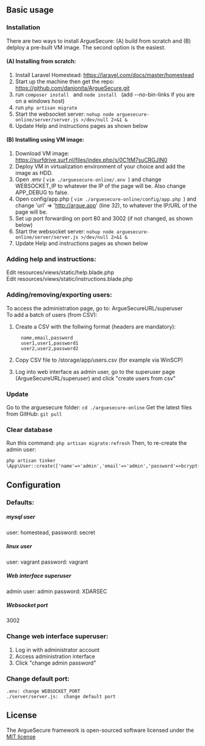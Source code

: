 ## Basic usage

### Installation

There are two ways to install ArgueSecure: (A) build from scratch and (B) delploy a pre-built VM image. The second option is the easiest.

#### (A) Installing from scratch:
1. Install Laravel Homestead: https://laravel.com/docs/master/homestead  
2. Start up the machine then get the repo: https://github.com/danionita/ArgueSecure.git
3. run  ```composer install ``` and  ```node install ``` (add --no-bin-links if you are on a windows host) 
4. run  ```php artisan migrate ```
6. Start the websocket server:  ```nohup node arguesecure-online/server/server.js >/dev/null 2>&1 & ```
7. Update Help and instructions pages as shown below

#### (B) Installing using VM image:
1. Download VM image: https://surfdrive.surf.nl/files/index.php/s/0C1tM7suCRGJIN0
2. Deploy VM in virtualization environment of your choice and add the image as HDD.
3. Open .env ( ```vim ./arguesecure-online/.env ```) and change WEBSOCKET_IP to whatever the IP of the page will be. Also change APP_DEBUG to false.
4. Open config/app.php ( ```vim ./arguesecure-online/config/app.php ```) and change 'url' => 'http://argue.app' (line 32), to whatever the IP/URL of the page will be.
5. Set up port forwarding on port 80 and 3002 (if not changed, as shown below)
6. Start the websocket server:  ```nohup node arguesecure-online/server/server.js >/dev/null 2>&1 & ```
7. Update Help and instructions pages as shown below

### Adding help and instructions:

Edit resources/views/static/help.blade.php   
Edit resources/views/static/instructions.blade.php  

### Adding/removing/exporting users:

To access the administration page, go to: ArgueSecureURL/superuser  
To add a batch of users (from CSV):

1. Create a CSV with the follwing format (headers are mandatory):   

         name,email,password   
         user1,user1,password1   
         user2,user2,password2  
2. Copy CSV file to /storage/app/users.csv (for example via WinSCP)   
3. Log into web interface as admin user, go to the superuser page (ArgueSecureURL/superuser) and click "create users from csv"   

### Update

Go to the arguesecure folder: ```cd ./arguesecure-online```
Get the latest files from GitHub: ```git pull```

### Clear database 

Run this command: ```php artisan migrate:refresh```
Then, to re-create the admin user: 
```
php artisan tinker
\App\User::create(['name'=>'admin','email'=>'admin','password'=>bcrypt('XDARSEC')]);
```

## Configuration

### Defaults:

##### mysql user
user: homestead, password: secret  
##### linux user
user: vagrant password: vagrant  
##### Web interface superuser
admin user: admin password: XDARSEC  
##### Websocket port
3002  

### Change web interface superuser:

1. Log in with administrator account
2. Access administration interface
2. Click "change admin password"

### Change default port:

```
.env: change WEBSOCKET_PORT
./server/server.js:  change default port
```


## License

The ArgueSecure framework is open-sourced software licensed under the [MIT license](http://opensource.org/licenses/MIT)
